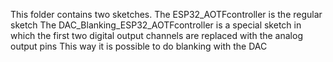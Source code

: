 This folder contains two sketches.
The ESP32_AOTFcontroller is the regular sketch
The DAC_Blanking_ESP32_AOTFcontroller is a special sketch in which the first two digital output channels are replaced with the analog output pins
This way it is possible to do blanking with the DAC
